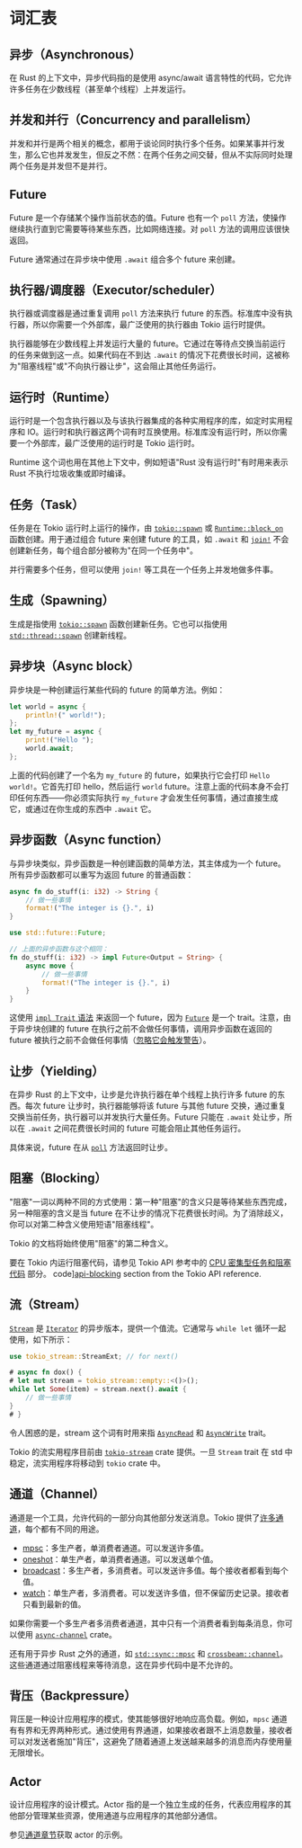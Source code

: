 # 词汇表

## 异步（Asynchronous）

在 Rust 的上下文中，异步代码指的是使用 async/await 语言特性的代码，它允许许多任务在少数线程（甚至单个线程）上并发运行。

## 并发和并行（Concurrency and parallelism）

并发和并行是两个相关的概念，都用于谈论同时执行多个任务。如果某事并行发生，那么它也并发发生，但反之不然：在两个任务之间交替，但从不实际同时处理两个任务是并发但不是并行。

## Future

Future 是一个存储某个操作当前状态的值。Future 也有一个 `poll` 方法，使操作继续执行直到它需要等待某些东西，比如网络连接。对 `poll` 方法的调用应该很快返回。

Future 通常通过在异步块中使用 `.await` 组合多个 future 来创建。

## 执行器/调度器（Executor/scheduler）

执行器或调度器是通过重复调用 `poll` 方法来执行 future 的东西。标准库中没有执行器，所以你需要一个外部库，最广泛使用的执行器由 Tokio 运行时提供。

执行器能够在少数线程上并发运行大量的 future。它通过在等待点交换当前运行的任务来做到这一点。如果代码在不到达 `.await` 的情况下花费很长时间，这被称为"阻塞线程"或"不向执行器让步"，这会阻止其他任务运行。

## 运行时（Runtime）

运行时是一个包含执行器以及与该执行器集成的各种实用程序的库，如定时实用程序和 IO。运行时和执行器这两个词有时互换使用。标准库没有运行时，所以你需要一个外部库，最广泛使用的运行时是 Tokio 运行时。

Runtime 这个词也用在其他上下文中，例如短语"Rust 没有运行时"有时用来表示 Rust 不执行垃圾收集或即时编译。

## 任务（Task）

任务是在 Tokio 运行时上运行的操作，由 [`tokio::spawn`] 或 [`Runtime::block_on`] 函数创建。用于通过组合 future 来创建 future 的工具，如 `.await` 和 [`join!`] 不会创建新任务，每个组合部分被称为"在同一个任务中"。

并行需要多个任务，但可以使用 `join!` 等工具在一个任务上并发地做多件事。

[`Runtime::block_on`]: https://docs.rs/tokio/1/tokio/runtime/struct.Runtime.html#method.block_on
[`join!`]: https://docs.rs/tokio/1/tokio/macro.join.html

## 生成（Spawning）

生成是指使用 [`tokio::spawn`] 函数创建新任务。它也可以指使用 [`std::thread::spawn`] 创建新线程。

[`tokio::spawn`]: https://docs.rs/tokio/1/tokio/fn.spawn.html
[`std::thread::spawn`]: https://doc.rust-lang.org/stable/std/thread/fn.spawn.html

## 异步块（Async block）

异步块是一种创建运行某些代码的 future 的简单方法。例如：

```rust
let world = async {
    println!(" world!");
};
let my_future = async {
    print!("Hello ");
    world.await;
};
```

上面的代码创建了一个名为 `my_future` 的 future，如果执行它会打印 `Hello world!`。它首先打印 hello，然后运行 `world` future。注意上面的代码本身不会打印任何东西——你必须实际执行 `my_future` 才会发生任何事情，通过直接生成它，或通过在你生成的东西中 `.await` 它。

## 异步函数（Async function）

与异步块类似，异步函数是一种创建函数的简单方法，其主体成为一个 future。所有异步函数都可以重写为返回 future 的普通函数：

```rust
async fn do_stuff(i: i32) -> String {
    // 做一些事情
    format!("The integer is {}.", i)
}
```

```rust
use std::future::Future;

// 上面的异步函数与这个相同：
fn do_stuff(i: i32) -> impl Future<Output = String> {
    async move {
        // 做一些事情
        format!("The integer is {}.", i)
    }
}
```

这使用 [`impl Trait` 语法][book10-02] 来返回一个 future，因为 [`Future`] 是一个 trait。注意，由于异步块创建的 future 在执行之前不会做任何事情，调用异步函数在返回的 future 被执行之前不会做任何事情（[忽略它会触发警告][unused-warning]）。

[book10-02]: https://doc.rust-lang.org/book/ch10-02-traits.html#returning-types-that-implement-traits
[`Future`]: https://doc.rust-lang.org/stable/std/future/trait.Future.html
[unused-warning]: https://play.rust-lang.org/?version=stable&mode=debug&edition=2018&gist=4faf44e08b4a3bb1269a7985460f1923

## 让步（Yielding）

在异步 Rust 的上下文中，让步是允许执行器在单个线程上执行许多 future 的东西。每次 future 让步时，执行器能够将该 future 与其他 future 交换，通过重复交换当前任务，执行器可以并发执行大量任务。Future 只能在 `.await` 处让步，所以在 `.await` 之间花费很长时间的 future 可能会阻止其他任务运行。

具体来说，future 在从 [`poll`] 方法返回时让步。

[`poll`]: https://doc.rust-lang.org/stable/std/future/trait.Future.html#method.poll

## 阻塞（Blocking）

"阻塞"一词以两种不同的方式使用：第一种"阻塞"的含义只是等待某些东西完成，另一种阻塞的含义是当 future 在不让步的情况下花费很长时间。为了消除歧义，你可以对第二种含义使用短语"阻塞线程"。

Tokio 的文档将始终使用"阻塞"的第二种含义。

要在 Tokio 内运行阻塞代码，请参见 Tokio API 参考中的 [CPU 密集型任务和阻塞代码][api-blocking] 部分。
code][api-blocking] section from the Tokio API reference.

[api-blocking]: https://docs.rs/tokio/1/tokio/#cpu-bound-tasks-and-blocking-code

## 流（Stream）

[`Stream`] 是 [`Iterator`] 的异步版本，提供一个值流。它通常与 `while let` 循环一起使用，如下所示：

```rust
use tokio_stream::StreamExt; // for next()

# async fn dox() {
# let mut stream = tokio_stream::empty::<()>();
while let Some(item) = stream.next().await {
    // 做一些事情
}
# }
```

令人困惑的是，stream 这个词有时用来指 [`AsyncRead`] 和 [`AsyncWrite`] trait。

Tokio 的流实用程序目前由 [`tokio-stream`] crate 提供。一旦 `Stream` trait 在 std 中稳定，流实用程序将移动到 `tokio` crate 中。

[`Stream`]: https://docs.rs/tokio-stream/0.1/tokio/trait.Stream.html
[`tokio-stream`]: https://docs.rs/tokio-stream
[`Iterator`]: https://doc.rust-lang.org/stable/std/iter/trait.Iterator.html
[`AsyncRead`]: https://docs.rs/tokio/1/tokio/io/trait.AsyncRead.html
[`AsyncWrite`]: https://docs.rs/tokio/1/tokio/io/trait.AsyncWrite.html

## 通道（Channel）

通道是一个工具，允许代码的一部分向其他部分发送消息。Tokio 提供了[许多通道][channels]，每个都有不同的用途。

- [mpsc]：多生产者，单消费者通道。可以发送许多值。
- [oneshot]：单生产者，单消费者通道。可以发送单个值。
- [broadcast]：多生产者，多消费者。可以发送许多值。每个接收者都看到每个值。
- [watch]：单生产者，多消费者。可以发送许多值，但不保留历史记录。接收者只看到最新的值。

如果你需要一个多生产者多消费者通道，其中只有一个消费者看到每条消息，你可以使用 [`async-channel`] crate。

还有用于异步 Rust 之外的通道，如
[`std::sync::mpsc`] 和 [`crossbeam::channel`]。这些通道通过阻塞线程来等待消息，这在异步代码中是不允许的。

[channels]: https://docs.rs/tokio/1/tokio/sync/index.html
[mpsc]: https://docs.rs/tokio/1/tokio/sync/mpsc/index.html
[oneshot]: https://docs.rs/tokio/1/tokio/sync/oneshot/index.html
[broadcast]: https://docs.rs/tokio/1/tokio/sync/broadcast/index.html
[watch]: https://docs.rs/tokio/1/tokio/sync/watch/index.html
[`async-channel`]: https://docs.rs/async-channel/
[`std::sync::mpsc`]: https://doc.rust-lang.org/stable/std/sync/mpsc/index.html
[`crossbeam::channel`]: https://docs.rs/crossbeam/latest/crossbeam/channel/index.html

## 背压（Backpressure）

背压是一种设计应用程序的模式，使其能够很好地响应高负载。例如，`mpsc` 通道有有界和无界两种形式。通过使用有界通道，如果接收者跟不上消息数量，接收者可以对发送者施加"背压"，这避免了随着通道上发送越来越多的消息而内存使用量无限增长。

## Actor

设计应用程序的设计模式。Actor 指的是一个独立生成的任务，代表应用程序的其他部分管理某些资源，使用通道与应用程序的其他部分通信。

参见[通道章节]获取 actor 的示例。

[通道章节]: /tokio/tutorial/channels
